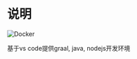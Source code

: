 # 说明
![Docker](https://github.com/suisrc/docker-vscode/workflows/Docker/badge.svg)  

基于vs code提供graal, java, nodejs开发环境
